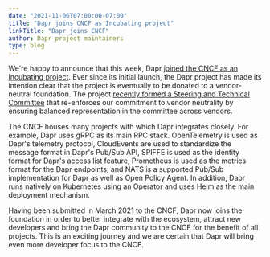 ```yaml
---
date: "2021-11-06T07:00:00-07:00"
title: "Dapr joins CNCF as Incubating project"
linkTitle: "Dapr joins CNCF"
author: Dapr project maintainers
type: blog
---
```


We're happy to announce that this week, Dapr [joined the CNCF as an Incubating project](placeholder-url).
Ever since its initial launch, the Dapr project has made its intention clear that the project is eventually to be donated to a vendor-neutral foundation. The project [recently formed a Steering and Technical Committee](https://blog.dapr.io/posts/2021/09/20/announcing-daprs-steering-and-technical-committee/) that re-enforces our commitment to vendor neutrality by ensuring balanced representation in the committee across vendors.

The CNCF houses many projects with which Dapr integrates closely. For example, Dapr uses gRPC as its main RPC stack. OpenTelemetry is used as Dapr's telemetry protocol, CloudEvents are used to standardize the message format in Dapr's Pub/Sub API, SPIFFE is used as the identity format for Dapr's access list feature, Prometheus is used as the metrics format for the Dapr endpoints, and NATS is a supported Pub/Sub implementation for Dapr as well as Open Policy Agent. In addition, Dapr runs natively on Kubernetes using an Operator and uses Helm as the main deployment mechanism.

Having been submitted in March 2021 to the CNCF, Dapr now joins the foundation in order to better integrate with the ecosystem, attract new developers and bring the Dapr community to the CNCF for the benefit of all projects. This is an exciting journey and we are certain that Dapr will bring even more developer focus to the CNCF.

